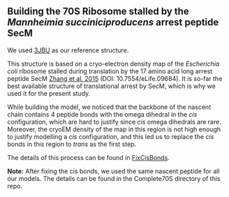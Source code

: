 ## Building the 70S Ribosome stalled by the _Mannheimia succiniciproducens_ arrest peptide SecM

We used [3JBU](https://www.rcsb.org/structure/3JBU) as our reference structure. 

This structure is based on a cryo-electron density map of the _Escherichia coli_ ribosome stalled during translation by the 17 amino acid long arrest peptide SecM [Zhang et al. 2015](https://elifesciences.org/articles/09684) (DOI: 10.7554/eLife.09684). It is so-far the best available structure of translational arrest by SecM, which is why we used it for the present study.

While building the model, we noticed that the backbone of the nascent chain contains 4 peptide bonds with the omega dihedral in the _cis_ configuration, which are hard to justify since _cis_ omega dihedrals are rare. Moreover, the cryoEM density of the map in this region is not high enough to justify modelling a _cis_ configuration, and this led us to replace the _cis_ bonds in this region to _trans_ as the first step. 

The details of this process can be found in [FixCisBonds](https://github.com/fatipardo/BuildRibosomeModel/tree/main/FixCisBonds).

**Note:** After fixing the cis bonds, we used the same nascent peptide for all our models. The details can be found in the Complete70S directory of this repo. 



